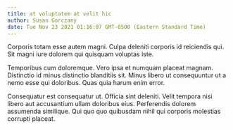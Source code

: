 ```yaml
---
title: at voluptatem at velit hic
author: Susan Gorczany
date: Tue Nov 23 2021 01:16:07 GMT-0500 (Eastern Standard Time)
---
```

Corporis totam esse autem magni. Culpa deleniti corporis id reiciendis qui. Sit magni iure dolorem qui quisquam voluptas iste.

 Temporibus cum doloremque. Vero ipsa et numquam placeat magnam. Distinctio id minus distinctio blanditiis sit. Minus libero ut consequuntur ut a nemo esse qui doloribus. Quas quia harum enim error.

 Consequatur est consequatur ut. Officia sint deleniti. Velit tempora nisi libero aut accusantium ullam doloribus eius. Perferendis dolorem assumenda similique. Qui quo quo quibusdam nihil qui corporis molestias corrupti placeat.
